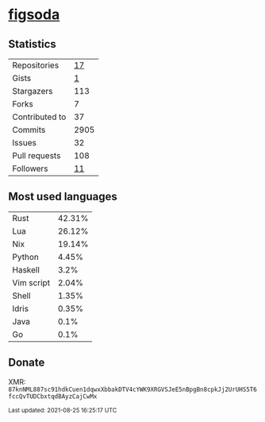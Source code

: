 
# [figsoda](https://github.com/figsoda)


## Statistics

<table>
  <tr>
    <td>Repositories</td>
    <td><a href="https://github.com/figsoda?tab=repositories">
      17
    </a></td>
  </tr>
  <tr>
    <td>Gists</td>
    <td><a href="https://gist.github.com/figsoda">
      1
    </a></td>
  </tr>
  <tr>
    <td>Stargazers</td>
    <td>113</td>
  </tr>
  <tr>
    <td>Forks</td>
    <td>7</td>
  </tr>
  <tr>
    <td>Contributed to</td>
    <td>37</td>
  </tr>
  <tr>
    <td>Commits</td>
    <td>2905</td>
  </tr>
  <tr>
    <td>Issues</td>
    <td>32</td>
  </tr>
  <tr>
    <td>Pull requests</td>
    <td>108</td>
  </tr>
  <tr>
    <td>Followers</td>
    <td><a href="https://github.com/figsoda?tab=followers">
      11
    </a></td>
  </tr>
</table>


## Most used languages

<table>
<tr><td>Rust</td><td>42.31%</td></tr><tr><td>Lua</td><td>26.12%</td></tr><tr><td>Nix</td><td>19.14%</td></tr><tr><td>Python</td><td>4.45%</td></tr><tr><td>Haskell</td><td>3.2%</td></tr><tr><td>Vim script</td><td>2.04%</td></tr><tr><td>Shell</td><td>1.35%</td></tr><tr><td>Idris</td><td>0.35%</td></tr><tr><td>Java</td><td>0.1%</td></tr><tr><td>Go</td><td>0.1%</td></tr>
</table>


## Donate

XMR: `87knNML887sc91hdkCuen1dqwxXbbakDTV4cYWK9XRGVSJeE5nBpgBn8cpkJj2UrUHS5T6fccQvTUDCbxtqdBAyzCajCwMx`


<sub>Last updated: 2021-08-25 16:25:17 UTC</sub>
